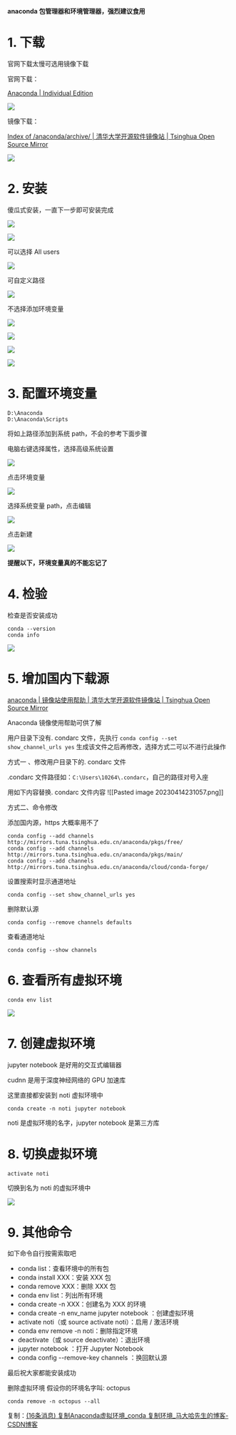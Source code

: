 **anaconda 包管理器和环境管理器，强烈建议食用**

# 1. 下载

官网下载太慢可选用镜像下载

官网下载：

[Anaconda | Individual Edition](https://www.anaconda.com/products/individual)

![](1681482602970.png)

镜像下载：

[Index of /anaconda/archive/ | 清华大学开源软件镜像站 | Tsinghua Open Source Mirror](https://mirrors.tuna.tsinghua.edu.cn/anaconda/archive/)

![](1681482603037.png)

# 2. 安装

傻瓜式安装，一直下一步即可安装完成

![](1681482603076.png)

![](1681482603163.png)

可以选择 All users

![](1681482603198.png)

可自定义路径

![](1681482603232.png)

不选择添加环境变量

![](1681482603276.png)

![](1681482603323.png)

![](1681482603358.png)

![](1681482603418.png)

# 3. 配置环境变量

```
D:\Anaconda
D:\Anaconda\Scripts
```

将如上路径添加到系统 path，不会的参考下面步骤

电脑右键选择属性，选择高级系统设置

![](1681482603458.png)

点击环境变量

![](1681482603495.png)

选择系统变量 path，点击编辑

![](1681482603560.png)

点击新建

![](1681482603672.png)

**提醒以下，环境变量真的不能忘记了**

# 4. 检验

检查是否安装成功

```
conda --version
conda info
```

![](1681482603722.png)

# 5. 增加国内下载源

[anaconda | 镜像站使用帮助 | 清华大学开源软件镜像站 | Tsinghua Open Source Mirror](https://mirrors.tuna.tsinghua.edu.cn/help/anaconda/)

Anaconda 镜像使用帮助可供了解

用户目录下没有. condarc 文件，先执行 `conda config --set show_channel_urls yes` 生成该文件之后再修改，选择方式二可以不进行此操作

方式一 、修改用户目录下的. condarc 文件

.condarc 文件路径如：`C:\Users\10264\.condarc`，自己的路径对号入座

用如下内容替换. condarc 文件内容
![[Pasted image 20230414231057.png]]

方式二、命令修改

添加国内源，https 大概率用不了

```
conda config --add channels http://mirrors.tuna.tsinghua.edu.cn/anaconda/pkgs/free/
conda config --add channels http://mirrors.tuna.tsinghua.edu.cn/anaconda/pkgs/main/
conda config --add channels http://mirrors.tuna.tsinghua.edu.cn/anaconda/cloud/conda-forge/
```

设置搜索时显示通道地址

```
conda config --set show_channel_urls yes
```

删除默认源

```
conda config --remove channels defaults
```

查看通道地址

```
conda config --show channels
```


# 6. 查看所有虚拟环境

```
conda env list
```

![](1681482603836.png)

# 7. 创建虚拟环境

jupyter notebook 是好用的交互式编辑器

cudnn 是用于深度神经网络的 GPU 加速库

这里直接都安装到 noti 虚拟环境中

```
conda create -n noti jupyter notebook
```

noti 是虚拟环境的名字，jupyter notebook 是第三方库

# 8. 切换虚拟环境

```
activate noti
```

切换到名为 noti 的虚拟环境中

![](1681482603907.png)

# 9. 其他命令

如下命令自行按需索取吧

*   conda list：查看环境中的所有包
*   conda install XXX：安装 XXX 包
*   conda remove XXX：删除 XXX 包
*   conda env list：列出所有环境
*   conda create -n XXX：创建名为 XXX 的环境
*   conda create -n env_name jupyter notebook ：创建虚拟环境
*   activate noti（或 source activate noti）：启用 / 激活环境
*   conda env remove -n noti：删除指定环境
*   deactivate（或 source deactivate）：退出环境
*   jupyter notebook ：打开 Jupyter Notebook
*   conda config --remove-key channels ：换回默认源

最后祝大家都能安装成功


删除虚拟环境
假设你的环境名字叫: octopus
```
conda remove -n octopus --all
```

复制：[(16条消息) 复制Anaconda虚拟环境_conda 复制环境_马大哈先生的博客-CSDN博客](https://blog.csdn.net/qq_37764129/article/details/102496746)